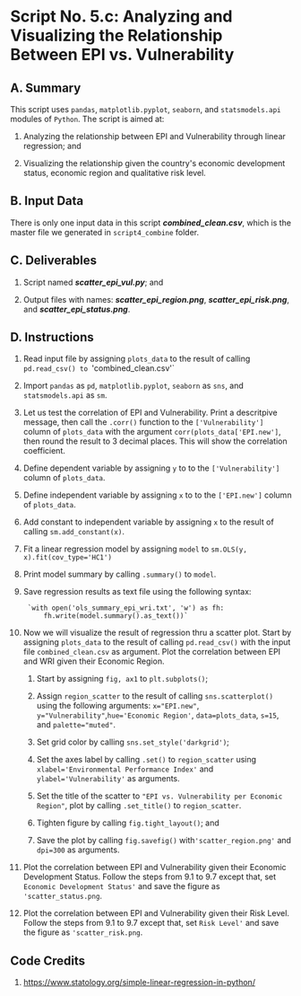 # Script No. 5.c: Analyzing and Visualizing the Relationship Between EPI vs. Vulnerability

## A. Summary

This script uses `pandas`, `matplotlib.pyplot`, `seaborn`, and `statsmodels.api` modules of `Python`. The script is aimed at:

1. Analyzing the relationship between EPI and Vulnerability through linear regression; and

2. Visualizing the relationship given the country's economic development status, economic region and qualitative risk level.

## B. Input Data

There is only one input data in this script ***combined_clean.csv***, which is the master file we generated in `script4_combine` folder. 

## C. Deliverables

1. Script named ***scatter_epi_vul.py***; and

2. Output files with names: ***scatter_epi_region.png***, ***scatter_epi_risk.png***, and ***scatter_epi_status.png***.

## D. Instructions

1. Read input file by assigning `plots_data` to the result of calling `pd.read_csv() to `'combined_clean.csv'`

2. Import `pandas` as `pd`, `matplotlib.pyplot`, `seaborn` as `sns`, and `statsmodels.api` as `sm`.

3. Let us test the correlation of EPI and Vulnerability. Print a descritpive message, then call the `.corr()` function to the `['Vulnerability']` column of `plots_data` with the argument `corr(plots_data['EPI.new']`, then round the result to 3 decimal places. This will show the correlation coefficient.

4. Define dependent variable by assigning `y` to to the `['Vulnerability']` column of `plots_data`.

5. Define independent variable by assigning `x` to to the `['EPI.new']` column of `plots_data`.

6. Add constant to independent variable by assigning `x` to the result of calling `sm.add_constant(x)`.

7. Fit a linear regression model by assigning `model` to `sm.OLS(y, x).fit(cov_type='HC1')`

8. Print model summary by calling `.summary()` to `model`.

9. Save regression results as text file using the following syntax:

        `with open('ols_summary_epi_wri.txt', 'w') as fh:
            fh.write(model.summary().as_text())`

10. Now we will visualize the result of regression thru a scatter plot. Start by assigning `plots_data` to the result of calling 
`pd.read_csv()` with the input file `combined_clean.csv` as argument. Plot the correlation between EPI and WRI given their Economic Region.

    1. Start by assigning `fig, ax1` to `plt.subplots()`;

    2. Assign  `region_scatter` to the result of calling `sns.scatterplot()` using the following arguments: `x="EPI.new"`, `y="Vulnerability"`,`hue='Economic Region'`, `data=plots_data`, `s=15`, and `palette="muted"`.

    3. Set grid color by calling `sns.set_style('darkgrid')`;

    4. Set the axes label by calling `.set()` to `region_scatter` using `xlabel='Environmental Performance Index'` and `ylabel='Vulnerability'` as arguments.

    5. Set the title of the scatter to `"EPI vs. Vulnerability per Economic Region"`, plot by calling `.set_title()` to `region_scatter`.

    6. Tighten figure by calling `fig.tight_layout()`; and

    7. Save the plot by calling `fig.savefig()` with`'scatter_region.png'` and `dpi=300` as arguments.

11. Plot the correlation between EPI and Vulnerability given their Economic Development Status. Follow the steps from 9.1 to 9.7 except that, set `Economic Development Status'` and save the figure as `'scatter_status.png`.

12. Plot the correlation between EPI and Vulnerability given their Risk Level. Follow the steps from 9.1 to 9.7 except that, set `Risk Level'` and save the figure as `'scatter_risk.png`.

## Code Credits

1. https://www.statology.org/simple-linear-regression-in-python/


